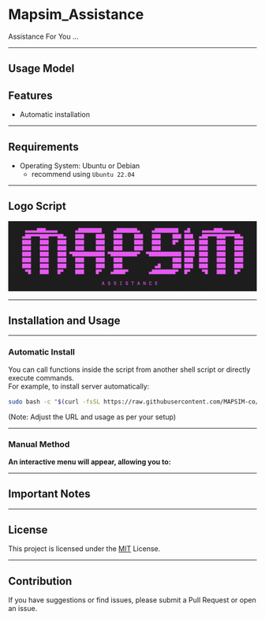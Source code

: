 # Mapsim_Assistance
Assistance For You ...

---

## Usage Model



## Features

- Automatic installation  

---

## Requirements

- Operating System: Ubuntu or Debian
  - recommend using ``Ubuntu 22.04``


---

## Logo Script

![Logo Script](https://github.com/MAPSIM-co/Mapsim_Assistance/blob/main/Logo/Mapsim_Assistance_logo.png?raw=true)


---

## Installation and Usage

---

### Automatic Install

You can call functions inside the script from another shell script or directly execute commands.  
For example, to install  server automatically:

```bash
sudo bash -c "$(curl -fsSL https://raw.githubusercontent.com/MAPSIM-co/Mapsim_Assistance/main/Auto_installing_Mapsim_Assistance.sh)"

```

(Note: Adjust the URL and usage as per your setup)

---

### Manual Method


**An interactive menu will appear, allowing you to:**



---

## Important Notes



---

## License

This project is licensed under the [MIT](https://github.com/MAPSIM-co/Mapsim_Assistance/blob/main/LICENSE) License.

---

## Contribution

If you have suggestions or find issues, please submit a Pull Request or open an issue.

